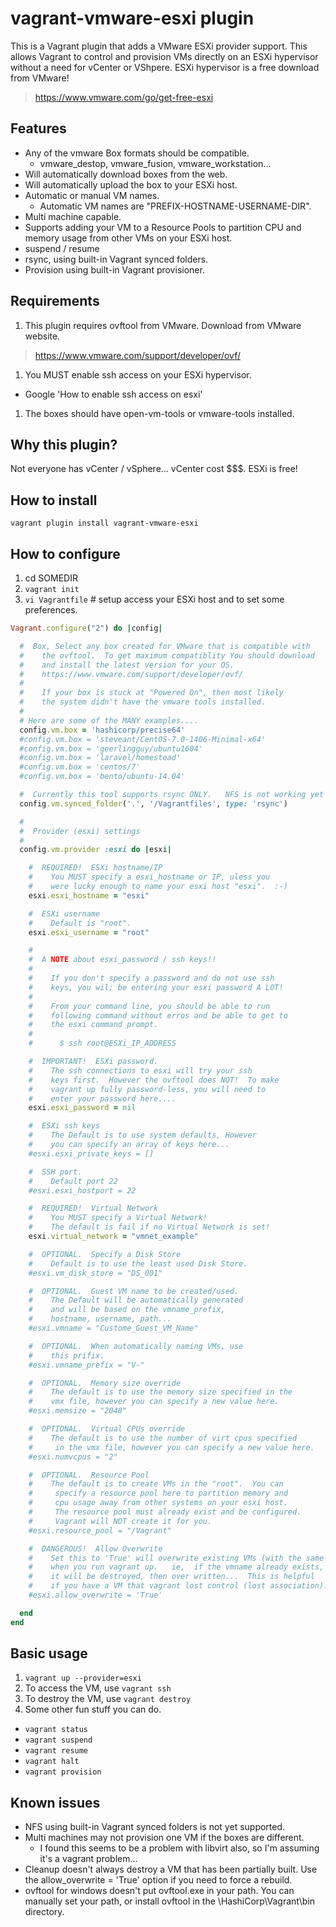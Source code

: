 vagrant-vmware-esxi plugin
==========================
This is a Vagrant plugin that adds a VMware ESXi provider support.  This allows Vagrant to control and provision VMs directly on an ESXi hypervisor without a need for vCenter or VShpere.   ESXi hypervisor is a free download from VMware! 
>https://www.vmware.com/go/get-free-esxi


Features
--------
* Any of the vmware Box formats should be compatible.
  * vmware_destop, vmware_fusion, vmware_workstation...
* Will automatically download boxes from the web.
* Will automatically upload the box to your ESXi host.
* Automatic or manual VM names.
  * Automatic VM names are "PREFIX-HOSTNAME-USERNAME-DIR".
* Multi machine capable.
* Supports adding your VM to a Resource Pools to partition CPU and memory usage from other VMs on your ESXi host.
* suspend / resume
* rsync, using built-in Vagrant synced folders.
* Provision using built-in Vagrant provisioner.

Requirements
------------
1. This plugin requires ovftool from VMware.  Download from VMware website.
>https://www.vmware.com/support/developer/ovf/
1. You MUST enable ssh access on your ESXi hypervisor.
  * Google 'How to enable ssh access on esxi'
1. The boxes should have open-vm-tools or vmware-tools installed.

Why this plugin?
----------------
Not everyone has vCenter / vSphere...  vCenter cost $$$.  ESXi is free!

How to install
--------------
```
vagrant plugin install vagrant-vmware-esxi
```
How to configure
----------------

1. cd SOMEDIR
1. `vagrant init`
1. `vi Vagrantfile`  # setup access your ESXi host and to set some preferences.
```ruby
Vagrant.configure("2") do |config|

  #  Box, Select any box created for VMware that is compatible with
  #    the ovftool.  To get maximum compatiblity You should download
  #    and install the latest version for your OS.
  #    https://www.vmware.com/support/developer/ovf/
  #
  #    If your box is stuck at "Powered On", then most likely
  #    the system didn't have the vmware tools installed.
  #
  # Here are some of the MANY examples....
  config.vm.box = 'hashicorp/precise64'
  #config.vm.box = 'steveant/CentOS-7.0-1406-Minimal-x64'
  #config.vm.box = 'geerlingguy/ubuntu1604'
  #config.vm.box = 'laravel/homestead'
  #config.vm.box = 'centos/7'
  #config.vm.box = 'bento/ubuntu-14.04'

  #  Currently this tool supports rsync ONLY.   NFS is not working yet
  config.vm.synced_folder('.', '/Vagrantfiles', type: 'rsync')

  #
  #  Provider (esxi) settings
  #
  config.vm.provider :esxi do |esxi|

    #  REQUIRED!  ESXi hostname/IP
    #    You MUST specify a esxi_hostname or IP, uless you
    #    were lucky enough to name your esxi host "esxi".  :-)
    esxi.esxi_hostname = "esxi"

    #  ESXi username
    #    Default is "root".
    esxi.esxi_username = "root"

    #
    #  A NOTE about esxi_password / ssh keys!!
    #
    #    If you don't specify a password and do not use ssh
    #    keys, you wil; be entering your esxi password A LOT!
    #
    #    From your command line, you should be able to run
    #    following command without erros and be able to get to
    #    the esxi command prompt.
    #
    #      $ ssh root@ESXi_IP_ADDRESS

    #  IMPORTANT!  ESXi password.
    #    The ssh connections to esxi will try your ssh
    #    keys first.  However the ovftool does NOT!  To make
    #    vagrant up fully password-less, you will need to
    #    enter your password here....
    esxi.esxi_password = nil

    #  ESXi ssh keys
    #    The Default is to use system defaults, However
    #    you can specify an array of keys here...
    #esxi.esxi_private_keys = []

    #  SSH port.
    #    Default port 22
    #esxi.esxi_hostport = 22

    #  REQUIRED!  Virtual Network
    #    You MUST specify a Virtual Network!
    #    The default is fail if no Virtual Network is set!
    esxi.virtual_network = "vmnet_example"

    #  OPTIONAL.  Specify a Disk Store
    #    Default is to use the least used Disk Store.
    #esxi.vm_disk_store = "DS_001"

    #  OPTIONAL.  Guest VM name to be created/used.
    #    The Default will be automatically generated
    #    and will be based on the vmname_prefix,
    #    hostname, username, path...
    #esxi.vmname = "Custome_Guest_VM_Name"

    #  OPTIONAL.  When automatically naming VMs, use
    #    this prifix.
    #esxi.vmname_prefix = "V-"

    #  OPTIONAL.  Memory size override
    #    The default is to use the memory size specified in the
    #    vmx file, however you can specify a new value here.
    #esxi.memsize = "2048"

    #  OPTIONAL.  Virtual CPUs override
    #    The default is to use the number of virt cpus specified
    #     in the vmx file, however you can specify a new value here.
    #esxi.numvcpus = "2"

    #  OPTIONAL.  Resource Pool
    #    The default is to create VMs in the "root".  You can
    #     specify a resource pool here to partition memory and
    #     cpu usage away from other systems on your esxi host.
    #     The resource pool must already exist and be configured.
    #     Vagrant will NOT create it for you.
    #esxi.resource_pool = "/Vagrant"

    #  DANGEROUS!  Allow Overwrite
    #    Set this to 'True' will overwrite existing VMs (with the same name)
    #    when you run vagrant up.   ie,  if the vmname already exists,
    #    it will be destroyed, then over written...  This is helpful
    #    if you have a VM that vagrant lost control (lost association).
    #esxi.allow_overwrite = 'True'

  end
end
```

Basic usage
-----------
1. `vagrant up --provider=esxi`
1. To access the VM, use `vagrant ssh`
1. To destroy the VM, use `vagrant destroy`
1. Some other fun stuff you can do.
  * `vagrant status`
  * `vagrant suspend`
  * `vagrant resume`
  * `vagrant halt`
  * `vagrant provision`


Known issues
------------
* NFS using built-in Vagrant synced folders is not yet supported.
* Multi machines may not provision one VM if the boxes are different.
  * I found this seems to be a problem with libvirt also, so I'm assuming it's a vagrant problem...
* Cleanup doesn't always destroy a VM that has been partially built.  Use the allow_overwrite = 'True' option if you need to force a rebuild.
* ovftool for windows doesn't put ovftool.exe in your path.  You can manually set your path, or install ovftool in the \HashiCorp\Vagrant\bin directory.
